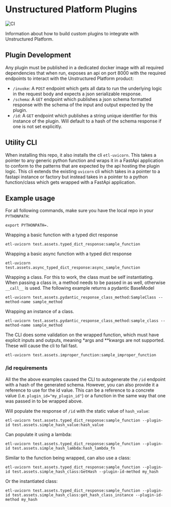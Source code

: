 # Unstructured Platform Plugins
 ![CI](https://github.com/Unstructured-IO/unstructured-enterprise/actions/workflows/ci.yml/badge.svg?branch=main)

Information about how to build custom plugins to integrate with Unstructured Platform.

## Plugin Development
Any plugin must be published in a dedicated docker image with all required dependencies that when run, exposes an api 
on port 8000 with the required endpoints to interact with the Unstructured Platform product:
* `/invoke`: A `POST` endpoint which gets all data to run the underlying logic in the request body and expects a json serializable response. 
* `/schema`: A `GET` endpoint which publishes a json schema formatted response with the schema of the input and output expected by the plugin.
* `/id`: A `GET` endpoint which publishes a string unique identifier for this instance of the plugin. Will default to a hash of the schema 
response if one is not set explicitly.


## Utility CLI
When installing this repo, it also installs the cli `etl-uvicorn`. This takes a pointer to any generic python 
function and wraps it in a FastApi application to conform to the patterns that are expected by the api hosting the 
plugin logic. This cli extends the existing `uvicorn` cli which takes in a pointer to a fastapi instance or factory but 
instead takes in a pointer to a python function/class which gets wrapped with a FastApi application. 

## Example usage
For all following commands, make sure you have the local repo in your `PYTHONPATH`:
```shell
export PYTHONPATH=.
```

Wrapping a basic function with a typed dict response
```shell
etl-uvicorn test.assets.typed_dict_response:sample_function
```

Wrapping a basic async function with a typed dict response
```shell
etl-uvicorn test.assets.async_typed_dict_response:async_sample_function
```

Wrapping a class. For this to work, the class must be self instantiating. When passing a class in, a method needs to 
be passed in as well, otherwise `__call__` is used. The following example returns a pydantic BaseModel
```shell
etl-uvicorn test.assets.pydantic_response_class_method:SampleClass --method-name sample_method
```

Wrapping an instance of a class.
```shell
etl-uvicorn test.assets.pydantic_response_class_method:sample_class --method-name sample_method
```

The CLI does some validation on the wrapped function, which must have explicit inputs and outputs, meaning *args 
and **kwargs are not supported. These will cause the cli to fail fast.
```shell
etl-uvicorn test.assets.improper_function:sample_improper_function
```

### /id requirements
All the the above examples caused the CLI to autogenerate the `/id` endpoint with a hash of the generated schema. 
However, you can also provide it a reference to use for the id value. This can be a reference to a concrete 
value (i.e. `plugin_id="my_plugin_id"`) or a function in the same way that one was passed in to be wrapped above. 

Will populate the response of `/id` with the static value of `hash_value`:
```shell
etl-uvicorn test.assets.typed_dict_response:sample_function --plugin-id test.assets.simple_hash_value:hash_value
```

Can populate it using a lambda:
```shell
etl-uvicorn test.assets.typed_dict_response:sample_function --plugin-id test.assets.simple_hash_lambda:hash_lambda_fn
```

Similar to the function being wrapped, can also use a class:
```shell
etl-uvicorn test.assets.typed_dict_response:sample_function --plugin-id test.assets.simple_hash_class:GetHash --plugin-id-method my_hash
```

Or the instantiated class:
```shell
etl-uvicorn test.assets.typed_dict_response:sample_function --plugin-id test.assets.simple_hash_class:get_hash_class_instance --plugin-id-method my_hash
```

